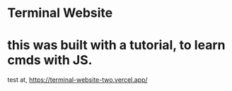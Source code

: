 # Terminal Website
 
# this was built with a tutorial, to learn cmds with JS.

test at, https://terminal-website-two.vercel.app/
